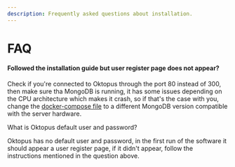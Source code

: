 ```yaml
---
description: Frequently asked questions about installation.
---
```


# FAQ

#### Followed the installation guide but user register page does not appear?

Check if you're connected to Oktopus through the port 80 instead of 300, then make sure tha MongoDB is running, it has some issues depending on the CPU architecture which makes it crash, so if that's the case with you, change the [docker-compose file](https://github.com/OktopUSP/oktopus/blob/main/deploy/compose/docker-compose.yaml#L41) to a different MongoDB version compatible with the server hardware.&#x20;

What is Oktopus default user and password?

Oktopus has no default user and password, in the first run of the software it should appear a user register page, if it didn't  appear, follow the instructions mentioned in the question above.
